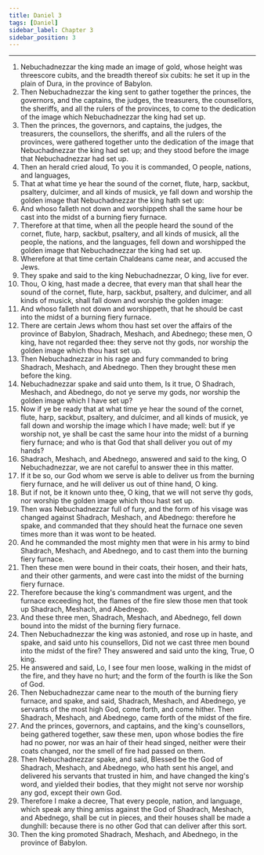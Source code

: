 ```yaml
---
title: Daniel 3
tags: [Daniel]
sidebar_label: Chapter 3
sidebar_position: 3
---
```


---
1. Nebuchadnezzar the king made an image of gold, whose height was threescore cubits, and the breadth thereof six cubits: he set it up in the plain of Dura, in the province of Babylon.
2. Then Nebuchadnezzar the king sent to gather together the princes, the governors, and the captains, the judges, the treasurers, the counsellors, the sheriffs, and all the rulers of the provinces, to come to the dedication of the image which Nebuchadnezzar the king had set up.
3. Then the princes, the governors, and captains, the judges, the treasurers, the counsellors, the sheriffs, and all the rulers of the provinces, were gathered together unto the dedication of the image that Nebuchadnezzar the king had set up; and they stood before the image that Nebuchadnezzar had set up.
4. Then an herald cried aloud, To you it is commanded, O people, nations, and languages,
5. That at what time ye hear the sound of the cornet, flute, harp, sackbut, psaltery, dulcimer, and all kinds of musick, ye fall down and worship the golden image that Nebuchadnezzar the king hath set up:
6. And whoso falleth not down and worshippeth shall the same hour be cast into the midst of a burning fiery furnace.
7. Therefore at that time, when all the people heard the sound of the cornet, flute, harp, sackbut, psaltery, and all kinds of musick, all the people, the nations, and the languages, fell down and worshipped the golden image that Nebuchadnezzar the king had set up.
8. Wherefore at that time certain Chaldeans came near, and accused the Jews.
9. They spake and said to the king Nebuchadnezzar, O king, live for ever.
10. Thou, O king, hast made a decree, that every man that shall hear the sound of the cornet, flute, harp, sackbut, psaltery, and dulcimer, and all kinds of musick, shall fall down and worship the golden image:
11. And whoso falleth not down and worshippeth, that he should be cast into the midst of a burning fiery furnace.
12. There are certain Jews whom thou hast set over the affairs of the province of Babylon, Shadrach, Meshach, and Abednego; these men, O king, have not regarded thee: they serve not thy gods, nor worship the golden image which thou hast set up.
13. Then Nebuchadnezzar in his rage and fury commanded to bring Shadrach, Meshach, and Abednego. Then they brought these men before the king.
14. Nebuchadnezzar spake and said unto them, Is it true, O Shadrach, Meshach, and Abednego, do not ye serve my gods, nor worship the golden image which I have set up?
15. Now if ye be ready that at what time ye hear the sound of the cornet, flute, harp, sackbut, psaltery, and dulcimer, and all kinds of musick, ye fall down and worship the image which I have made; well: but if ye worship not, ye shall be cast the same hour into the midst of a burning fiery furnace; and who is that God that shall deliver you out of my hands?
16. Shadrach, Meshach, and Abednego, answered and said to the king, O Nebuchadnezzar, we are not careful to answer thee in this matter.
17. If it be so, our God whom we serve is able to deliver us from the burning fiery furnace, and he will deliver us out of thine hand, O king.
18. But if not, be it known unto thee, O king, that we will not serve thy gods, nor worship the golden image which thou hast set up.
19. Then was Nebuchadnezzar full of fury, and the form of his visage was changed against Shadrach, Meshach, and Abednego: therefore he spake, and commanded that they should heat the furnace one seven times more than it was wont to be heated.
20. And he commanded the most mighty men that were in his army to bind Shadrach, Meshach, and Abednego, and to cast them into the burning fiery furnace.
21. Then these men were bound in their coats, their hosen, and their hats, and their other garments, and were cast into the midst of the burning fiery furnace.
22. Therefore because the king's commandment was urgent, and the furnace exceeding hot, the flames of the fire slew those men that took up Shadrach, Meshach, and Abednego.
23. And these three men, Shadrach, Meshach, and Abednego, fell down bound into the midst of the burning fiery furnace.
24. Then Nebuchadnezzar the king was astonied, and rose up in haste, and spake, and said unto his counsellors, Did not we cast three men bound into the midst of the fire? They answered and said unto the king, True, O king.
25. He answered and said, Lo, I see four men loose, walking in the midst of the fire, and they have no hurt; and the form of the fourth is like the Son of God.
26. Then Nebuchadnezzar came near to the mouth of the burning fiery furnace, and spake, and said, Shadrach, Meshach, and Abednego, ye servants of the most high God, come forth, and come hither. Then Shadrach, Meshach, and Abednego, came forth of the midst of the fire.
27. And the princes, governors, and captains, and the king's counsellors, being gathered together, saw these men, upon whose bodies the fire had no power, nor was an hair of their head singed, neither were their coats changed, nor the smell of fire had passed on them.
28. Then Nebuchadnezzar spake, and said, Blessed be the God of Shadrach, Meshach, and Abednego, who hath sent his angel, and delivered his servants that trusted in him, and have changed the king's word, and yielded their bodies, that they might not serve nor worship any god, except their own God.
29. Therefore I make a decree, That every people, nation, and language, which speak any thing amiss against the God of Shadrach, Meshach, and Abednego, shall be cut in pieces, and their houses shall be made a dunghill: because there is no other God that can deliver after this sort.
30. Then the king promoted Shadrach, Meshach, and Abednego, in the province of Babylon.